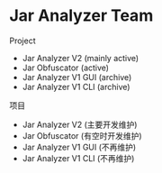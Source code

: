 # Jar Analyzer Team

Project

- Jar Analyzer V2 (mainly active)
- Jar Obfuscator (active)
- Jar Analyzer V1 GUI (archive)
- Jar Analyzer V1 CLI (archive)

项目

- Jar Analyzer V2 (主要开发维护)
- Jar Obfuscator (有空时开发维护)
- Jar Analyzer V1 GUI (不再维护)
- Jar Analyzer V1 CLI (不再维护)
